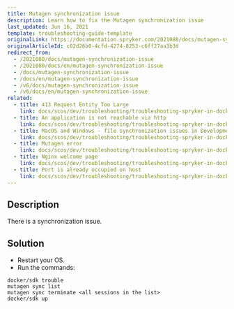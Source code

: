 ```yaml
---
title: Mutagen synchronization issue
description: Learn how to fix the Mutagen synchronization issue
last_updated: Jun 16, 2021
template: troubleshooting-guide-template
originalLink: https://documentation.spryker.com/2021080/docs/mutagen-synchronization-issue
originalArticleId: c02d26b0-4cfd-4274-8253-c6ff27aa3b3d
redirect_from:
  - /2021080/docs/mutagen-synchronization-issue
  - /2021080/docs/en/mutagen-synchronization-issue
  - /docs/mutagen-synchronization-issue
  - /docs/en/mutagen-synchronization-issue
  - /v6/docs/mutagen-synchronization-issue
  - /v6/docs/en/mutagen-synchronization-issue
related:
  - title: 413 Request Entity Too Large
    link: docs/scos/dev/troubleshooting/troubleshooting-spryker-in-docker-issues/troubleshooting-running-applications-in-docker/413-request-entity-too-large.html
  - title: An application is not reachable via http
    link: docs/scos/dev/troubleshooting/troubleshooting-spryker-in-docker-issues/troubleshooting-running-applications-in-docker/an-application-is-not-reachable-via-http.html
  - title: MacOS and Windows - file synchronization issues in Development mode
    link: docs/scos/dev/troubleshooting/troubleshooting-spryker-in-docker-issues/troubleshooting-running-applications-in-docker/macos-and-windows-file-synchronization-issues-in-development-mode.html
  - title: Mutagen error
    link: docs/scos/dev/troubleshooting/troubleshooting-spryker-in-docker-issues/troubleshooting-running-applications-in-docker/mutagen-error.html
  - title: Nginx welcome page
    link: docs/scos/dev/troubleshooting/troubleshooting-spryker-in-docker-issues/troubleshooting-running-applications-in-docker/nginx-welcome-page.html
  - title: Port is already occupied on host
    link: docs/scos/dev/troubleshooting/troubleshooting-spryker-in-docker-issues/troubleshooting-running-applications-in-docker/port-is-already-occupied-on-host.html
---
```


## Description

There is a synchronization issue.

## Solution

* Restart your OS.
* Run the commands:

```
docker/sdk trouble
mutagen sync list
mutagen sync terminate <all sessions in the list>
docker/sdk up
```
